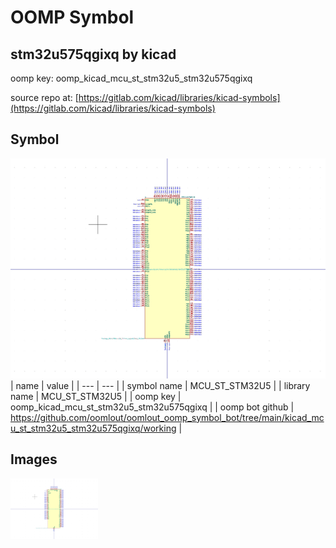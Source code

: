 # OOMP Symbol  
## stm32u575qgixq  by kicad  
  
oomp key: oomp_kicad_mcu_st_stm32u5_stm32u575qgixq  
  
source repo at: [https://gitlab.com/kicad/libraries/kicad-symbols](https://gitlab.com/kicad/libraries/kicad-symbols)  
## Symbol  
  
[![working.png](working_600.png)](working.png)  
| name | value | 
| --- | --- | 
| symbol name | MCU_ST_STM32U5 | 
| library name | MCU_ST_STM32U5 | 
| oomp key | oomp_kicad_mcu_st_stm32u5_stm32u575qgixq | 
| oomp bot github | https://github.com/oomlout/oomlout_oomp_symbol_bot/tree/main/kicad_mcu_st_stm32u5_stm32u575qgixq/working | 
## Images  
  
[![working.png](working_140.png)](working.png)  
